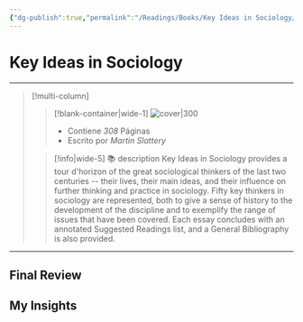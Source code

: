 ```yaml
---
{"dg-publish":true,"permalink":"/Readings/Books/Key Ideas in Sociology/","title":"Key Ideas in Sociology","tags":["NoteType/Book"],"updated":"2023-10-02T12:52:58.506-05:00"}
---
```



# Key Ideas in Sociology
- - -
> [!multi-column]
> 
> > [!blank-container|wide-1]
> >  ![cover|300](http://books.google.com/books/content?id=c4BwHtKcitwC&printsec=frontcover&img=1&zoom=1&edge=curl&source=gbs_api)
> >- Contiene *308* Páginas
> >- Escrito por *Martin Slattery*
> 
> > [!info|wide-5] 📚 description
> > Key Ideas in Sociology provides a tour d'horizon of the great sociological thinkers of the last two centuries -- their lives, their main ideas, and their influence on further thinking and practice in sociology. Fifty key thinkers in sociology are represented, both to give a sense of history to the development of the discipline and to exemplify the range of issues that have been covered. Each essay concludes with an annotated Suggested Readings list, and a General Bibliography is also provided.
> 

- - -

## Final Review

## My Insights